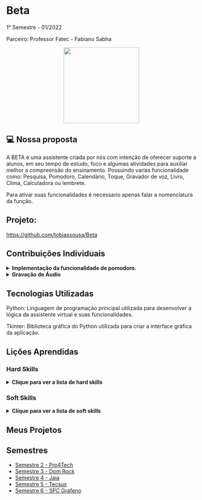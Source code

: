 # Beta
1° Semestre - 01/2022

Parceiro: Professor Fatec - Fabiano Sabha

<div align="center">
<img src="https://user-images.githubusercontent.com/102003274/160285282-b3d220d2-bf73-4aba-9c86-74a6a4b640b0.png" width="200px" />
</div>

## 💻 Nossa proposta
A BETA é uma assistente criada por nós com intenção de oferecer suporte a alunos, em seu tempo de estudo, foco e algumas atividades para auxiliar melhor a compreensão do ensinamento.
Possuindo varias funcionalidade como:
 Pesquisa, Pomodoro, Calendário, Toque, Gravador de voz, Livro, Clima, Calculadora ou lembrete.

Para ativar suas funcionalidades é necessario apenas falar a nomenclatura da função. 

## Projeto:
https://github.com/tobiassousa/Beta




## Contribuições Individuais
<details>
  <summary><b>Implementação da funcionalidade de pomodoro.</b></summary>
  <br>
  <p>O código apresentado é parte do desenvolvimento da assistente virtual BETA, que tem como objetivo realizar a funcionalidade do pomodoro, o qual a iniciar começa a contar durante 25 mintuos, após isso realiza a pausa de 5 minutos e volta a contar os 25 minutos:
  </p>
  
```python
elif 'pomodoro' in comando:

            t_now = dt.datetime.now()  # data e hora atual;

            t_pom = 25 * 60  # tempo de duração do fluxo pomodoro 25m;

            t_delta = dt.timedelta(0, t_pom)  # diferença de tempo;

            t_fut = t_now + t_delta  # hora que o pomodoro termina e começa a pausa;

            delta_sec = 5 * 60  # definição de intervalo;

            t_fin = t_now + dt.timedelta(0, t_pom + delta_sec)  # hora que a pausa termina;

            pomodoro = pyttsx3.init()

            pomodoro.say("Pomodóro iniciado " "\n\nAgora é " + t_now.strftime(

                "%H:%M") + " hrs. \n\nTemporizador definido por 25 minutos")

            pomodoro.runAndWait()

            total_pomodoros = 0

            breaks = 0

            # Looping simples dividido em três seções: Hora pomodoro, intervalo e fim do código;

            while True:

                if dt.datetime.now() < t_fut:

                    print('Pomodóro')

                elif t_fut <= dt.datetime.now():

                    if total_pomodoros in range(3, 100, 5):

                        for i in range(1):
                            winsound.Beep((i + 400), 500)  # Primeiro número é referente ao volume do bip.

                        print('Hora do intervalo! Você tem 25 minutos de descanso.')

                        breaks += 1

                        audio = sr.Recognizer()

                        pomodoro = pyttsx3.init()

                        pomodoro.say('Hora do intervalo!')

                        pomodoro.runAndWait()

                        time.sleep(
                            5)  # Por conta do delay da fala subtrair do tempo de pausa um tempo,então o que era pra ser 25 min ficou 21 min

                        print("Foi")

                    if breaks == 0:

                        for i in range(2):
                            winsound.Beep((i + 400), 700)  # Primeiro número é referente ao volume do bip.

                        print('Hora do intervalo!')

                        breaks += 1

                        audio = sr.Recognizer()

                        pomodoro = pyttsx3.init()

                        pomodoro.say('Hora do intervalo! Você tem 5 minutos de descanso.')

                        pomodoro.runAndWait()

                        time.sleep(
                            5)  # Por conta do delay da fala subtrair do tempo de pausa um tempo,então o que era pra ser 5 min ficou o tempo determinado como 1260 dividido por 5, pra ficar um descanso proporcional.

                    else:

                        print('Fim')

                        breaks = 0

                        for i in range(1):
                            winsound.Beep((i + 400), 700)  # Primeiro número é referente ao volume do bip.

                            audio = sr.Recognizer()

                            pomodoro = pyttsx3.init()

                            pomodoro.say('O intervalo acabou, deseja iniciar um novo pomodóro?')

                            pomodoro.runAndWait()

                        usr_ans = messagebox.askyesno("Fim da primeira sequência do pomodóro",

                                                      "Deseja iniciar outra sequência de pomodóro?")

                        total_pomodoros += 1

                        print(total_pomodoros)

                        if usr_ans == True:

                            t_now = dt.datetime.now()

                            t_fut = t_now + dt.timedelta(0, t_pom)

                            t_fin = t_now + dt.timedelta(0, t_pom + delta_sec)


                        elif usr_ans == False:

                            msg = messagebox.showinfo("Fim do pomodóro",

                                                      "\nVocê completou " + str(total_pomodoros) + " pomodóro(s) hoje!")

                            break

                    print("sleeping")

                    time.sleep(1)

                    t_now = dt.datetime.now()

                    timenow = t_now.strftime("%H:%M")
```
 
 <p>No código fornecido, é realizado o reconhecido a chamada da funcionalidade e realiza o inicio da contagem de tempo, após esse tempo ele mostra uma tela avisando o fim do tempo por uma janela do tkinter, quando ocorre a confirmação começa a contagem do intervalo, e apresenta novamente o aviso de seu fim e inicia novamente o ciclo.</p>
  <br>
</details>
<details>
  <summary><b>Gravação de Áudio</b></summary>
  <br>
  <p>Neste trecho de código, quando o usuário fala "beta", a assistente inicia a gravação de áudio por 5 segundos. Abaixo está uma explicação detalhada do que acontece:</p>
  
```python
import sounddevice as sd
from scipy.io.wavfile import write
import os

freq = 44100  # Frequência do áudio: 4999 - 64000
seconds = 5  # Duração da gravação

gravacao = sd.rec(int(seconds * freq), samplerate=freq, channels=2)
print("Começando: Fale agora!!")
sd.wait()  # Comando de inicialização da gravação.
print("Fim da gravação!")
write('output.wav', freq, gravacao)  # Salva a gravação como arquivo WAV.
os.startfile("output.wav")           # Abre gravação.
```  
  <p>O código utiliza a biblioteca `sounddevice` para capturar áudio do microfone e `scipy.io.wavfile` para salvar a gravação como arquivo WAV.</p>
  <p>As variáveis `freq` e `seconds` definem a frequência de amostragem do áudio e a duração da gravação, respectivamente. No caso, a gravação dura 5 segundos com uma frequência de 44100 Hz.</p>
  <p>O comando `sd.rec()` inicia a gravação do áudio com base nas configurações especificadas.</p>
  <p>Os comandos `print()` exibem mensagens indicando o início e o fim da gravação.</p>
  <p>O comando `sd.wait()` é responsável por aguardar o término da gravação.</p>
  <p>Após a gravação, o áudio é salvo como um arquivo WAV utilizando o comando `write()`. O arquivo é nomeado como "output.wav".</p>
  <p>Finalmente, o comando `os.startfile()` é usado para abrir o arquivo de áudio recém-gravado, reproduzindo-o no sistema padrão do usuário.</p>
  <br>
</details>




## Tecnologias Utilizadas

Python: Linguagem de programação principal utilizada para desenvolver a lógica da assistente virtual e suas funcionalidades.

Tkinter: Biblioteca gráfica do Python utilizada para criar a interface gráfica da aplicação.






## Lições Aprendidas

<p align="justify"></p>
<h3>Hard Skills</h3>
<details>
  <summary><b>Clique para ver a lista de hard skills</b></summary>
<p1>Desenvolvimento de Software: Fortaleci minhas habilidades em Python criando a função de pomodoro da qual necessitei aprender a realizar a logica de programação, e também a verificar a aprendizagem da maquina a reconhecer a chamativa para a funcionalidade.</p1>

<p1>Desenvolvimento de Interface: Utilizei Tkinter para criar interfaces gráficas intuitivas, das quais realizam avisos na tela quando começa e acaba o tempo do pomodoro.</p1>

</details>
<h3>Soft Skills</h3>
<details>
  <summary><b>Clique para ver a lista de soft skills</b></summary>
<p1>Trabalho em Equipe: A colaboração com o time é fundamental para conseguir realizar uma entrega completa. Sendo assim foi utilizado o whatsapp para trocas de mensagens diarias e realizado encontros durantes as aulas.</p1>

<p1>Gestão do Tempo: Realizei o planejamento dos dias de até a entrega e o tempo gasto da atividade para entregar a tempo.</p1>

</details>


## Meus Projetos
## Semestres

- [Semestre 2 - Pro4Tech](../Semestre02/Semestre02.md)
- [Semestre 3 - Dom Rock](../Semestre03/Semestre03.md)
- [Semestre 4 - Jaia](../Semestre04/Semestre04.md)
- [Semestre 5 - Tecsus](../Semestre05/Semestre05.md)
- [Semestre 6 - SPC Grafeno](../Semestre06/Semestre06.md)
